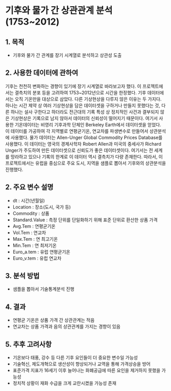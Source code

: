 # 기후와 물가 간 상관관계 분석 (1753~2012)
## 1. 목적
- 기후와 물가 간 관계를 장기 시계열로 분석하고 상관성 도출

## 2. 사용한 데이터에 관하여
기후는 천천히 변화하는 경향이 있기에 장기 시계열로 바라보고자 했다. 이 프로젝트에서는 결측치의 분포 등을 고려하여 1753~2012년으로 시간을 한정했다. 기후 데이터에서는 오직 기온만을 대상으로 삼았다. 다른 기상현상을 다루지 않은 이유는 두 가지다. 하나는 시간 제약 상 여러 기상현상을 담은 데이터셋을 구하거나 만들지 못했다는 것, 다른 하나는 설사 구한다고 하더라도 전근대의 기록 특성 상 정치적인 사건과 결부되지 않은 기상현상은 기록으로 남지 않아서 데이터의 신뢰성이 떨어지기 때문이다. 여기서 사용한 기온데이터는 비영리 기후과학 단체인 Berkeley Earth에서 데이터셋을 얻었다. 이 데이터를 가공하여 각 지역별로 연평균기온, 연교차를 파생변수로 만들어서 상관분석에 사용했다. 물가 데이터는 Allen-Unger Global Commodity Prices Database를 사용했다. 이 데이터는 영국의 경제사학자 Robert Allen과 미국의 중세사가 Richard Unger가 주도하여 만든 데이터셋으로 신뢰도가 좋은 데이터셋이다. 여기서는 전 세계를 망라하고 있으나 기록의 한계로 이 데이터 역시 결측치가 다량 존재한다. 따라서, 이 프로젝트에서는 유럽을 중심으로 주요 도시, 지역을 샘플로 뽑아서 기후와의 상관분석을 진행했다.

## 2. 주요 변수 설명
- dt : 시간(년월일)
- Location : 장소(도시, 국가 등)
- Commodity : 상품
- Standard.Value : 측정 단위를 단일화하기 위해 표준 단위로 환산한 상품 가격
- Avg.Tem : 연평균기온
- Vol.Tem : 연교차
- Max.Tem : 연 최고기온
- Min.Tem : 연 최저기온
- Euro_a.tem : 유럽 연평균기온
- Euro_v.tem : 유럽 연교차

## 3. 분석 방법
- 샘플을 뽑아서 기술통계분석 진행

## 4. 결과
- 연평균 기온은 상품 가격 간 상관관계는 적음
- 연교차는 상품 가격과 음의 상관관계를 가지는 경향이 있음

## 5. 추후 고려사항
- 기온보다 태풍, 강수 등 다른 기후 요인들이 더 중요한 변수일 가능성
- 기술혁신, 제도개혁으로 생산성이 향상되거나 교역을 통해 가격상승을 방어
- 표준가격 지표가 16세기 이후 늘어나는 화폐공급에 따른 요인을 제거하지 못했을 가능성
- 정치적 상황이 재화 수급을 크게 교란시켰을 가능성 존재
